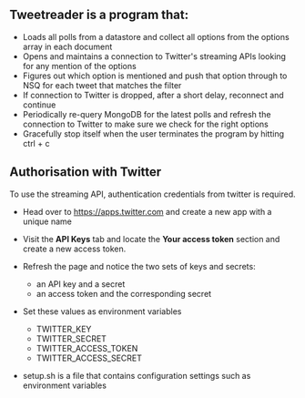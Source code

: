 ##  Tweetreader is a program that:

-   Loads all polls from a datastore and collect all options from the options array in each document
-   Opens and maintains a connection to Twitter's streaming APIs looking for any mention of the options
-   Figures out which option is mentioned and push that option through to NSQ for each tweet that matches the filter
-   If connection to Twitter is dropped, after a short delay, reconnect and continue
-   Periodically re-query MongoDB for the latest polls and refresh the connection to Twitter to make sure we check for the right options
-   Gracefully stop itself when the user terminates the program by hitting ctrl + c

##  Authorisation with Twitter

To use the streaming API, authentication credentials from twitter is required.

-   Head over to https://apps.twitter.com and create a new app with a unique name
-   Visit the <b>API Keys</b> tab and locate the <b>Your access token</b> section and create a new access token.
-   Refresh the page and notice the two sets of keys and secrets:
    -   an API key and a secret 
    -   an access token and the corresponding secret
-   Set these values as environment variables
    -   TWITTER_KEY
    -   TWITTER_SECRET
    -   TWITTER_ACCESS_TOKEN
    -   TWITTER_ACCESS_SECRET

- setup.sh is a file that contains configuration settings such as environment variables